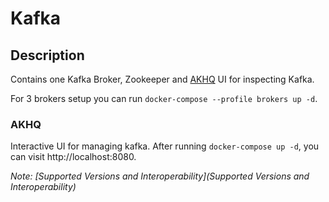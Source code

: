 # Kafka

## Description

Contains one Kafka Broker, Zookeeper and [AKHQ](https://github.com/tchiotludo/akhq) UI for inspecting Kafka.

For 3 brokers setup you can run `docker-compose --profile brokers up -d`.

### AKHQ

Interactive UI for managing kafka. 
After running `docker-compose up -d`, you can visit http://localhost:8080.

_Note: [Supported Versions and Interoperability](Supported Versions and Interoperability)_ 
